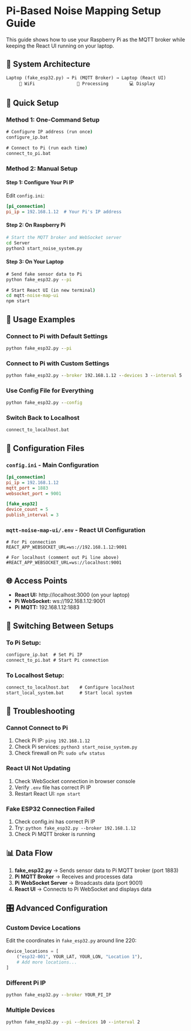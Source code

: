 # Pi-Based Noise Mapping Setup Guide

This guide shows how to use your Raspberry Pi as the MQTT broker while keeping the React UI running on your laptop.

## 🎯 System Architecture

```
Laptop (fake_esp32.py) → Pi (MQTT Broker) → Laptop (React UI)
     📡 WiFi                🥧 Processing        💻 Display
```

## 🚀 Quick Setup

### Method 1: One-Command Setup
```cmd
# Configure IP address (run once)
configure_ip.bat

# Connect to Pi (run each time)
connect_to_pi.bat
```

### Method 2: Manual Setup

#### Step 1: Configure Your Pi IP
Edit `config.ini`:
```ini
[pi_connection]
pi_ip = 192.168.1.12  # Your Pi's IP address
```

#### Step 2: On Raspberry Pi
```bash
# Start the MQTT broker and WebSocket server
cd Server
python3 start_noise_system.py
```

#### Step 3: On Your Laptop
```cmd
# Send fake sensor data to Pi
python fake_esp32.py --pi

# Start React UI (in new terminal)
cd mqtt-noise-map-ui
npm start
```

## 📱 Usage Examples

### Connect to Pi with Default Settings
```cmd
python fake_esp32.py --pi
```

### Connect to Pi with Custom Settings
```cmd
python fake_esp32.py --broker 192.168.1.12 --devices 3 --interval 5
```

### Use Config File for Everything
```cmd
python fake_esp32.py --config
```

### Switch Back to Localhost
```cmd
connect_to_localhost.bat
```

## 🔧 Configuration Files

### `config.ini` - Main Configuration
```ini
[pi_connection]
pi_ip = 192.168.1.12
mqtt_port = 1883
websocket_port = 9001

[fake_esp32]
device_count = 5
publish_interval = 3
```

### `mqtt-noise-map-ui/.env` - React UI Configuration
```properties
# For Pi connection
REACT_APP_WEBSOCKET_URL=ws://192.168.1.12:9001

# For localhost (comment out Pi line above)
#REACT_APP_WEBSOCKET_URL=ws://localhost:9001
```

## 🌐 Access Points

- **React UI:** http://localhost:3000 (on your laptop)
- **Pi WebSocket:** ws://192.168.1.12:9001
- **Pi MQTT:** 192.168.1.12:1883

## 🔄 Switching Between Setups

### To Pi Setup:
```cmd
configure_ip.bat  # Set Pi IP
connect_to_pi.bat # Start Pi connection
```

### To Localhost Setup:
```cmd
connect_to_localhost.bat    # Configure localhost
start_local_system.bat      # Start local system
```

## 🐛 Troubleshooting

### Cannot Connect to Pi
1. Check Pi IP: `ping 192.168.1.12`
2. Check Pi services: `python3 start_noise_system.py`
3. Check firewall on Pi: `sudo ufw status`

### React UI Not Updating
1. Check WebSocket connection in browser console
2. Verify `.env` file has correct Pi IP
3. Restart React UI: `npm start`

### Fake ESP32 Connection Failed
1. Check config.ini has correct Pi IP
2. Try: `python fake_esp32.py --broker 192.168.1.12`
3. Check Pi MQTT broker is running

## 📊 Data Flow

1. **fake_esp32.py** → Sends sensor data to Pi MQTT broker (port 1883)
2. **Pi MQTT Broker** → Receives and processes data
3. **Pi WebSocket Server** → Broadcasts data (port 9001)
4. **React UI** → Connects to Pi WebSocket and displays data

## 🎛️ Advanced Configuration

### Custom Device Locations
Edit the coordinates in `fake_esp32.py` around line 220:
```python
device_locations = [
    ("esp32-001", YOUR_LAT, YOUR_LON, "Location 1"),
    # Add more locations...
]
```

### Different Pi IP
```cmd
python fake_esp32.py --broker YOUR_PI_IP
```

### Multiple Devices
```cmd
python fake_esp32.py --pi --devices 10 --interval 2
```
